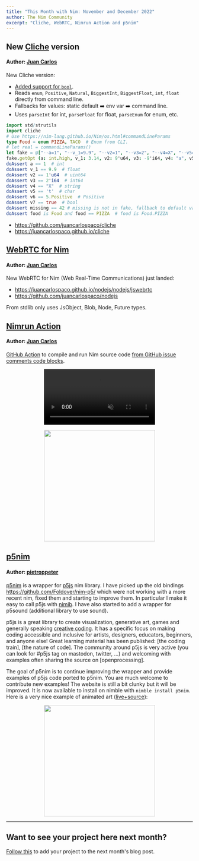 ```yaml
---
title: "This Month with Nim: November and December 2022"
author: The Nim Community
excerpt: "Cliche, WebRTC, Nimrun Action and p5nim"
---
```


## New [Cliche](https://github.com/juancarlospaco/cliche) version

#### Author: [Juan Carlos](https://github.com/juancarlospaco)

New Cliche version:
- [Added support for `bool`](https://github.com/juancarlospaco/cliche/pull/9#issue-1445943903).
- Reads `enum`, `Positive`, `Natural`, `BiggestInt`, `BiggestFloat`, `int`, `float` directly from command line.
- Fallbacks for values: static default ➡️ env var ➡️ command line.
- Uses `parseInt` for int, `parseFloat` for float, `parseEnum` for enum, etc.

```nim
import std/strutils
import cliche
# Use https://nim-lang.github.io/Nim/os.html#commandLineParams
type Food = enum PIZZA, TACO  # Enum from CLI.
# let real = commandLineParams()
let fake = @["--a=1", "--v_1=9.9", "--v2=1", "--v3=2", "--v4=X", "--v5=t", "--v6=5", "--v7=true", "--food=PIZZA"]
fake.getOpt (a: int.high, v_1: 3.14, v2: 9'u64, v3: -9'i64, v4: "a", v5: '4', v6: 9.Positive, v7: false, missing: 42, food: TACO)
doAssert a == 1  # int
doAssert v_1 == 9.9  # float
doAssert v2 == 1'u64  # uint64
doAssert v3 == 2'i64  # int64
doAssert v4 == "X"  # string
doAssert v5 == 't'  # char
doAssert v6 == 5.Positive  # Positive
doAssert v7 == true  # bool
doAssert missing == 42 # missing is not in fake, fallback to default value 42.
doAssert food is Food and food == PIZZA  # food is Food.PIZZA
```

- https://github.com/juancarlospaco/cliche
- https://juancarlospaco.github.io/cliche

## [WebRTC for Nim](https://juancarlospaco.github.io/nodejs/nodejs/jswebrtc)

#### Author: [Juan Carlos](https://github.com/juancarlospaco)

New WebRTC for Nim (Web Real-Time Communications) just landed:

- https://juancarlospaco.github.io/nodejs/nodejs/jswebrtc
- https://github.com/juancarlospaco/nodejs

From stdlib only uses JsObject, Blob, Node, Future types.

## [Nimrun Action](https://github.com/juancarlospaco/nimrun-action#nimrun-action)

#### Author: [Juan Carlos](https://github.com/juancarlospaco)

[GitHub Action](https://github.com/features/actions) to compile and run Nim source code [from GitHub issue comments code blocks](https://github.com/juancarlospaco/nimrun-action/issues/3#issuecomment-1351871284).

<p style="text-align: center;">
  <video src="{{ site.url }}{{ site.baseurl }}/assets/thismonthwithnim/2023-01/nimrun-action-video.mp4" controls="controls" muted="muted" style="max-height:640px;">
  </video>
</p>

<p style="text-align: center;">
  <img width="auto" height="300" src="{{ site.url }}{{ site.baseurl }}/assets/thismonthwithnim/2023-01/nimrun-action-screenshot.png">
</p>

## [p5nim](https://github.com/pietroppeter/p5nim)

#### Author: [pietroppeter](https://github.com/pietroppeter)

[p5nim](https://github.com/pietroppeter/p5nim) is a wrapper for [p5js](https://p5js.org) nim library.
I have picked up the old bindings https://github.com/Foldover/nim-p5/ which were not working with a more recent nim, fixed them and starting to improve them. In particular I make it easy to call p5js with [nimib](https://github.com/pietroppeter/nimib/). I have also started to add a wrapper for p5sound (additional library to use sound).

p5js is a great library to create visualization, generative art, games and generally speaking [creative coding](https://en.wikipedia.org/wiki/Creative_coding). It has a specific focus on making coding accessible and inclusive for artists, designers, educators, beginners, and anyone else! Great learning material has been published: [the coding train], [the nature of code].
The community around p5js is very active (you can look for #p5js tag on mastodon, twitter, ...) and welcoming with examples often sharing the source on [openprocessing].

The goal of p5nim is to continue improving the wrapper and provide examples of p5js code ported to p5nim. You are much welcome to contribute new examples! The website is still a bit clunky but it will be improved. It is now available to install on nimble with `nimble install p5nim`. Here is a very nice example of animated art ([live+source](https://pietroppeter.github.io/p5nim/okazz_220919a.html)): 

<p style="text-align: center;">
  <img width="auto" height="300" src="{{ site.url }}{{ site.baseurl }}/assets/thismonthwithnim/2023-01/p5nim-okazz.gif">
</p>

----

## Want to see your project here next month?

[Follow this](https://github.com/beef331/website#adding-your-project-to-month-with-nim)
to add your project to the next month's blog post.
